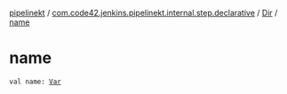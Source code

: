 [pipelinekt](../../index.md) / [com.code42.jenkins.pipelinekt.internal.step.declarative](../index.md) / [Dir](index.md) / [name](./name.md)

# name

`val name: `[`Var`](../../com.code42.jenkins.pipelinekt.core.vars/-var/index.md)
